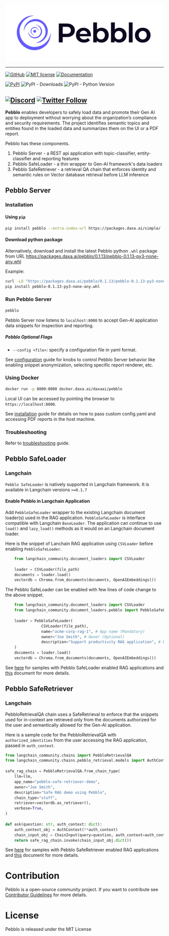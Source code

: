 <p align="center">
  <img src="https://github.com/daxa-ai/pebblo/blob/main/docs/gh_pages/static/img/pebblo-logo-name.jpg?raw=true" />
</p>

---
[![GitHub](https://img.shields.io/badge/GitHub-pebblo-blue?logo=github)](https://github.com/daxa-ai/pebblo)
[![MIT license](https://img.shields.io/badge/license-MIT-brightgreen.svg)](http://opensource.org/licenses/MIT)
[![Documentation](https://img.shields.io/badge/Documentation-pebblo-blue?logo=read-the-docs)](https://daxa-ai.github.io/pebblo/)

[![PyPI](https://img.shields.io/pypi/v/pebblo?logo=pypi)](https://pypi.org/project/pebblo/)
![PyPI - Downloads](https://img.shields.io/pypi/dm/pebblo)
![PyPI - Python Version](https://img.shields.io/pypi/pyversions/pebblo?logo=python&logoColor=gold)

[![Discord](https://img.shields.io/discord/1199861582776246403?logo=discord)](https://discord.gg/wyAfaYXwwv)
[![Twitter Follow](https://img.shields.io/twitter/follow/daxa_ai)](https://twitter.com/daxa_ai)
---


**Pebblo** enables developers to safely load data and promote their Gen AI app to deployment without worrying about the organization’s compliance and security requirements. The project identifies semantic topics and entities found in the loaded data and summarizes them on the UI or a PDF report.

Pebblo has these components.

1. Pebblo Server - a REST api application with topic-classifier, entity-classifier and reporting features
1. Pebblo SafeLoader - a thin wrapper to Gen-AI framework's data loaders
1. Pebblo SafeRetriever - a retrieval QA chain that enforces identity and semantic rules on Vector database retrieval before LLM inference

## Pebblo Server

### Installation
 
#### Using `pip`

```bash
pip install pebblo --extra-index-url https://packages.daxa.ai/simple/
```

#### Download python package
Alternatively, download and install the latest Pebblo python `.whl` package from URL https://packages.daxa.ai/pebblo/0.1.13/pebblo-0.1.13-py3-none-any.whl

Example:
```bash
curl -LO "https://packages.daxa.ai/pebblo/0.1.13/pebblo-0.1.13-py3-none-any.whl" 
pip install pebblo-0.1.13-py3-none-any.whl
```
### Run Pebblo Server

```bash
pebblo
```

Pebblo Server now listens to `localhost:8000` to accept Gen-AI application data snippets for inspection and reporting.

##### Pebblo Optional Flags

- `--config <file>`: specify a configuration file in yaml format.


See [configuration](docs/gh_pages/docs/config.md) guide for knobs to control Pebblo Server behavior like enabling snippet anonymization, selecting specific report renderer, etc.

### Using Docker

```bash
docker run -p 8000:8000 docker.daxa.ai/daxaai/pebblo
```

Local UI can be accessed by pointing the browser to `https://localhost:8000`.

See [installation](docs/gh_pages/docs/installation.md) guide for details on how to pass custom config.yaml and accessing PDF reports in the host machine.

### Troubleshooting

Refer to [troubleshooting](docs/gh_pages/docs/troubleshooting.md) guide.

## Pebblo SafeLoader

### Langchain

`Pebblo SafeLoader` is natively supported in Langchain framework. It is available in Langchain versions `>=0.1.7`

#### Enable Pebblo in Langchain Application

Add `PebbloSafeLoader` wrapper to the existing Langchain document loader(s) used in the RAG application. `PebbloSafeLoader` is interface compatible with Langchain `BaseLoader`. The application can continue to use `load()` and `lazy_load()` methods as it would on an Langchain document loader.

Here is the snippet of Lanchain RAG application using `CSVLoader` before enabling `PebbloSafeLoader`.

```python
    from langchain_community.document_loaders import CSVLoader

    loader = CSVLoader(file_path)
    documents = loader.load()
    vectordb = Chroma.from_documents(documents, OpenAIEmbeddings())
```

The Pebblo SafeLoader can be enabled with few lines of code change to the above snippet.

```python
    from langchain_community.document_loaders import CSVLoader
    from langchain_community.document_loaders.pebblo import PebbloSafeLoader

    loader = PebbloSafeLoader(
                CSVLoader(file_path),
                name="acme-corp-rag-1", # App name (Mandatory)
                owner="Joe Smith", # Owner (Optional)
                description="Support productivity RAG application", # Description (Optional)
    )
    documents = loader.load()
    vectordb = Chroma.from_documents(documents, OpenAIEmbeddings())
```

See [here](https://github.com/srics/pebblo/tree/main/pebblo_safeloader) for samples with Pebblo SafeLoader enabled RAG applications and [this](https://daxa-ai.github.io/pebblo/rag) document for more details.

## Pebblo SafeRetriever

### Langchain


PebbloRetrievalQA chain uses a SafeRetrieval to enforce that the snippets used for in-context are retrieved
only from the documents authorized for the user and semantically allowed for the Gen-AI application.

Here is a sample code for the PebbloRetrievalQA with `authorized_identities` from the user accessing the RAG
application, passed in `auth_context`.

```python
from langchain_community.chains import PebbloRetrievalQA
from langchain_community.chains.pebblo_retrieval.models import AuthContext, ChainInput

safe_rag_chain = PebbloRetrievalQA.from_chain_type(
    llm=llm,
    app_name="pebblo-safe-retriever-demo",
    owner="Joe Smith",
    description="Safe RAG demo using Pebblo",
    chain_type="stuff",
    retriever=vectordb.as_retriever(),
    verbose=True,
)

def ask(question: str, auth_context: dict):
    auth_context_obj = AuthContext(**auth_context)
    chain_input_obj = ChainInput(query=question, auth_context=auth_context_obj)
    return safe_rag_chain.invoke(chain_input_obj.dict())
```

See [here](https://github.com/srics/pebblo/tree/main/pebblo_saferetriever) for samples with Pebblo SafeRetriever enabled RAG applications and [this](https://daxa-ai.github.io/pebblo/retrieval_chain) document for more details.

# Contribution

Pebblo is a open-source community project. If you want to contribute see [Contributor Guidelines](https://github.com/daxa-ai/pebblo/blob/main/CONTRIBUTING.md) for more details.

# License

Pebblo is released under the MIT License
